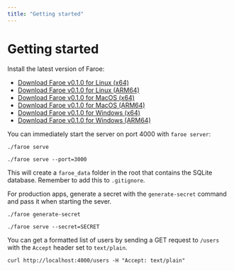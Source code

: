 ```yaml
---
title: "Getting started"
---
```


# Getting started

Install the latest version of Faroe:

- [Download Faroe v0.1.0 for Linux (x64)]()
- [Download Faroe v0.1.0 for Linux (ARM64)]()
- [Download Faroe v0.1.0 for MacOS (x64)]()
- [Download Faroe v0.1.0 for MacOS (ARM64)]()
- [Download Faroe v0.1.0 for Windows (x64)]()
- [Download Faroe v0.1.0 for Windows (ARM64)]()

You can immediately start the server on port 4000 with `faroe server`:

```
./faroe serve

./faroe serve --port=3000
```

This will create a `faroe_data` folder in the root that contains the SQLite database. Remember to add this to `.gitignore`.

For production apps, generate a secret with the `generate-secret` command and pass it when starting the sever.

```
./faroe generate-secret
```

```
./faroe serve --secret=SECRET
```

You can get a formatted list of users by sending a GET request to `/users` with the `Accept` header set to `text/plain`.

```
curl http://localhost:4000/users -H "Accept: text/plain"
```